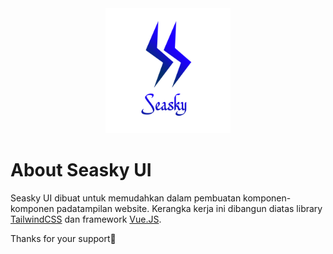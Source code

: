 <div style="text-align:center">
<img src="./public/logo-seasky.png" height="200px"/>
</div>

# About Seasky UI

Seasky UI dibuat untuk memudahkan dalam pembuatan komponen-komponen padatampilan website. Kerangka kerja ini dibangun diatas library [TailwindCSS](https://tailwindCSS.com) dan framework [Vue.JS](https://vuejs.org).

Thanks for your support🎉
